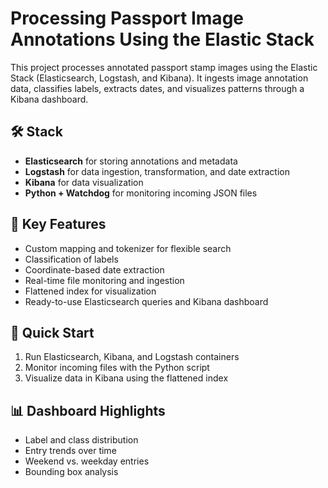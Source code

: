 # Processing Passport Image Annotations Using the Elastic Stack

This project processes annotated passport stamp images using the Elastic Stack (Elasticsearch, Logstash, and Kibana). It ingests image annotation data, classifies labels, extracts dates, and visualizes patterns through a Kibana dashboard.

## 🛠 Stack

- **Elasticsearch** for storing annotations and metadata
- **Logstash** for data ingestion, transformation, and date extraction
- **Kibana** for data visualization
- **Python + Watchdog** for monitoring incoming JSON files

## 📌 Key Features

- Custom mapping and tokenizer for flexible search
- Classification of labels
- Coordinate-based date extraction
- Real-time file monitoring and ingestion
- Flattened index for visualization
- Ready-to-use Elasticsearch queries and Kibana dashboard

## 🚀 Quick Start

1. Run Elasticsearch, Kibana, and Logstash containers
2. Monitor incoming files with the Python script
3. Visualize data in Kibana using the flattened index

## 📊 Dashboard Highlights

- Label and class distribution
- Entry trends over time
- Weekend vs. weekday entries
- Bounding box analysis
